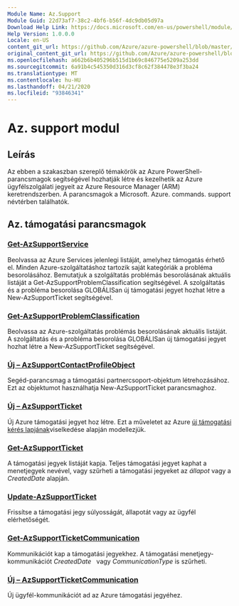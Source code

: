 ```yaml
---
Module Name: Az.Support
Module Guid: 22d73af7-38c2-4bf6-b56f-4dc9db05d97a
Download Help Link: https://docs.microsoft.com/en-us/powershell/module/az.support
Help Version: 1.0.0.0
Locale: en-US
content_git_url: https://github.com/Azure/azure-powershell/blob/master/src/Support/Support/help/Az.Support.md
original_content_git_url: https://github.com/Azure/azure-powershell/blob/master/src/Support/Support/help/Az.Support.md
ms.openlocfilehash: a662b6b405296b515d1b69c846775e5209a253dd
ms.sourcegitcommit: 6a91b4c545350d316d3cf8c62f384478e3f3ba24
ms.translationtype: MT
ms.contentlocale: hu-HU
ms.lasthandoff: 04/21/2020
ms.locfileid: "93846341"
---
```

# Az. support modul
## Leírás
Az ebben a szakaszban szereplő témakörök az Azure PowerShell-parancsmagok segítségével hozhatják létre és kezelhetik az Azure ügyfélszolgálati jegyeit az Azure Resource Manager (ARM) keretrendszerben. A parancsmagok a Microsoft. Azure. commands. support névtérben találhatók.

## Az. támogatási parancsmagok
### [Get-AzSupportService](Get-AzSupportService.md)
Beolvassa az Azure Services jelenlegi listáját, amelyhez támogatás érhető el. Minden Azure-szolgáltatáshoz tartozik saját kategóriák a probléma besorolásához. Bemutatjuk a szolgáltatás problémás besorolásának aktuális listáját a Get-AzSupportProblemClassification segítségével. A szolgáltatás és a probléma besorolása GLOBÁLISan új támogatási jegyet hozhat létre a New-AzSupportTicket segítségével.

### [Get-AzSupportProblemClassification](Get-AzSupportProblemClassification.md)
Beolvassa az Azure-szolgáltatás problémás besorolásának aktuális listáját. A szolgáltatás és a probléma besorolása GLOBÁLISan új támogatási jegyet hozhat létre a New-AzSupportTicket segítségével. 

### [Új – AzSupportContactProfileObject](New-AzSupportContactProfileObject.md)
Segéd-parancsmag a támogatási partnercsoport-objektum létrehozásához. Ezt az objektumot használhatja New-AzSupportTicket parancsmaghoz.

### [Új – AzSupportTicket](New-AzSupportTicket.md)
Új Azure támogatási jegyet hoz létre. Ezt a műveletet az Azure [új támogatási kérés lapjának](https://portal.azure.com/#blade/Microsoft_Azure_Support/HelpAndSupportBlade/overview)viselkedése alapján modellezjük.

### [Get-AzSupportTicket](Get-AzSupportTicket.md)
A támogatási jegyek listáját kapja. Teljes támogatási jegyet kaphat a menetjegyek nevével, vagy szűrheti a támogatási jegyeket az *állapot* vagy a *CreatedDate* alapján.

### [Update-AzSupportTicket](Update-AzSupportTicket.md)
Frissítse a támogatási jegy súlyosságát, állapotát vagy az ügyfél elérhetőségét.

### [Get-AzSupportTicketCommunication](Get-AzSupportTicketCommunication.md)
Kommunikációt kap a támogatási jegyekhez. A támogatási menetjegy-kommunikációt *CreatedDate*   vagy *CommunicationType* is szűrheti. 

### [Új – AzSupportTicketCommunication](New-AzSupportTicketCommunication.md)
Új ügyfél-kommunikációt ad az Azure támogatási jegyéhez. 



